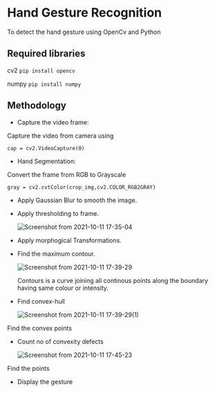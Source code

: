 # Hand Gesture Recognition
To detect the hand gesture using OpenCv and Python
## Required libraries 
cv2 
``` pip install opencv ```

numpy
``` pip install numpy ```
## Methodology
- Capture the video frame:

Capture the video from camera using 

  ```cap = cv2.VideoCapture(0)```
- Hand Segmentation: 

Convert the frame from RGB to Grayscale

  ```gray = cv2.cvtColor(crop_img,cv2.COLOR_RGB2GRAY)```
- Apply Gaussian Blur to smooth the image.
- Apply thresholding to frame.

    ![Screenshot from 2021-10-11 17-35-04](https://user-images.githubusercontent.com/85958512/136789989-e232fd76-4c27-47e4-ab08-710117c34e54.png)
- Apply morphogical Transformations.

- Find the maximum contour.

    ![Screenshot from 2021-10-11 17-39-29](https://user-images.githubusercontent.com/85958512/136790374-69f1f5ed-ca6d-4ff5-b2f3-22cfde4c6c62.png)
    
    Contours is a curve joining all continous points along the boundary having same colour or intensity.
- Find convex-hull

    ![Screenshot from 2021-10-11 17-39-29(1)](https://user-images.githubusercontent.com/85958512/136790830-a74043e6-cf1f-49e2-a785-f491549986b2.png)
    
Find the convex points
 
- Count no of convexity defects

    ![Screenshot from 2021-10-11 17-45-23](https://user-images.githubusercontent.com/85958512/136791158-49750d8f-1114-4b7b-b65a-5241fab6a573.png)
    
Find the points

- Display the gesture
